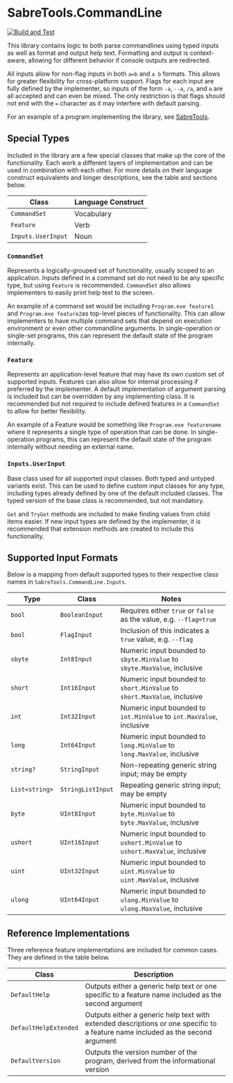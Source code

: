 # SabreTools.CommandLine

[![Build and Test](https://github.com/SabreTools/SabreTools.CommandLine/actions/workflows/build_and_test.yml/badge.svg)](https://github.com/SabreTools/SabreTools.CommandLine/actions/workflows/build_and_test.yml)

This library contains logic to both parse commandlines using typed inputs as well as format and output help text. Formatting and output is context-aware, allowing for different behavior if console outputs are redirected.

All inputs allow for non-flag inputs in both `a=b` and `a b` formats. This allows for greater flexibility for cross-platform support. Flags for each input are fully defined by the implementer, so inputs of the form `-a`, `--a`, `/a`, and `a` are all accepted and can even be mixed. The only restriction is that flags should not end with the `=` character as it may interfere with default parsing.

For an example of a program implementing the library, see [SabreTools](https://github.com/SabreTools/SabreTools).

## Special Types

Included in the library are a few special classes that make up the core of the functionality. Each work a different layers of implementation and can be used in combination with each other. For more details on their language construct equivalents and longer descriptions, see the table and sections below.

| Class | Language Construct |
| --- | --- |
| `CommandSet` | Vocabulary |
| `Feature` | Verb |
| `Inputs.UserInput` | Noun |

### `CommandSet`

Represents a logically-grouped set of functionality, usually scoped to an application. Inputs defined in a command set do not need to be any specific type, but using `Feature` is recommended. `CommandSet` also allows implementers to easily print help text to the screen.

An example of a command set would be including `Program.exe feature1` and `Program.exe feature2`as top-level pieces of functionality. This can allow implementers to have multiple command sets that depend on execution environment or even other commandline arguments. In single-operation or single-set programs, this can represent the default state of the program internally.

### `Feature`

Represents an application-level feature that may have its own custom set of supported inputs. Features can also allow for internal processing if preferred by the implementer. A default implementation of argument parsing is included but can be overridden by any implementing class. It is recommended but not required to include defined features in a `CommandSet` to allow for better flexibility.

An example of a Feature would be something like `Program.exe featurename` where it represents a single type of operation that can be done. In single-operation programs, this can represent the default state of the program internally without needing an external name.

### `Inputs.UserInput`

Base class used for all supported input classes. Both typed and untyped variants exist. This can be used to define custom input classes for any type, including types already defined by one of the default included classes. The typed version of the base class is recommended, but not mandatory.

`Get` and `TryGet` methods are included to make finding values from child items easier. If new input types are defined by the implementer, it is recommended that extension methods are created to include this functionality.

## Supported Input Formats

Below is a mapping from default supported types to their respective class names in `SabreTools.CommandLine.Inputs`.

| Type | Class | Notes |
| --- | --- | --- |
| `bool` | `BooleanInput` | Requires either `true` or `false` as the value, e.g. `--flag=true` |
| `bool` | `FlagInput` | Inclusion of this indicates a `true` value, e.g. `--flag` |
| `sbyte` | `Int8Input` | Numeric input bounded to `sbyte.MinValue` to `sbyte.MaxValue`, inclusive |
| `short` | `Int16Input` | Numeric input bounded to `short.MinValue` to `short.MaxValue`, inclusive |
| `int` | `Int32Input` | Numeric input bounded to `int.MinValue` to `int.MaxValue`, inclusive |
| `long` | `Int64Input` | Numeric input bounded to `long.MinValue` to `long.MaxValue`, inclusive |
| `string?` | `StringInput` | Non-repeating generic string input; may be empty |
| `List<string>` | `StringListInput` | Repeating generic string input; may be empty |
| `byte` | `UInt8Input` | Numeric input bounded to `byte.MinValue` to `byte.MaxValue`, inclusive |
| `ushort` | `UInt16Input` | Numeric input bounded to `ushort.MinValue` to `ushort.MaxValue`, inclusive |
| `uint` | `UInt32Input` | Numeric input bounded to `uint.MinValue` to `uint.MaxValue`, inclusive |
| `ulong` | `UInt64Input` | Numeric input bounded to `ulong.MinValue` to `ulong.MaxValue`, inclusive |

## Reference Implementations

Three reference feature implementations are included for common cases. They are defined in the table below.

| Class | Description |
| --- | --- |
| `DefaultHelp` | Outputs either a generic help text or one specific to a feature name included as the second argument |
| `DefaultHelpExtended` | Outputs either a generic help text with extended descriptions or one specific to a feature name included as the second argument |
| `DefaultVersion` | Outputs the version number of the program, derived from the informational version |
